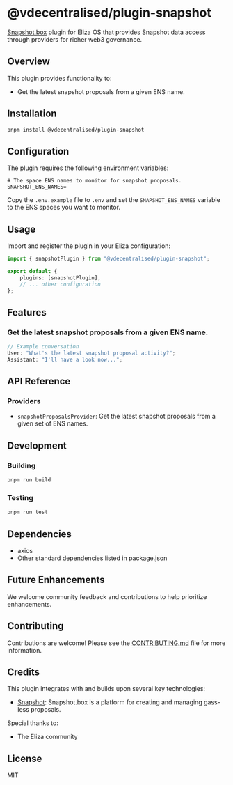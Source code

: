 # @vdecentralised/plugin-snapshot

[Snapshot.box](https://snapshot.box/) plugin for Eliza OS that provides Snapshot data access through providers for richer web3 governance.

## Overview

This plugin provides functionality to:
- Get the latest snapshot proposals from a given ENS name.

## Installation

```bash
pnpm install @vdecentralised/plugin-snapshot
```

## Configuration

The plugin requires the following environment variables:

```env
# The space ENS names to monitor for snapshot proposals.
SNAPSHOT_ENS_NAMES=
```

Copy the `.env.example` file to `.env` and set the `SNAPSHOT_ENS_NAMES` variable to the ENS spaces you want to monitor.

## Usage

Import and register the plugin in your Eliza configuration:

```typescript
import { snapshotPlugin } from "@vdecentralised/plugin-snapshot";

export default {
    plugins: [snapshotPlugin],
    // ... other configuration
};
```

## Features

### Get the latest snapshot proposals from a given ENS name.

```typescript
// Example conversation
User: "What's the latest snapshot proposal activity?";
Assistant: "I'll have a look now...";
```

## API Reference


### Providers

- `snapshotProposalsProvider`: Get the latest snapshot proposals from a given set of ENS names.

## Development

### Building

```bash
pnpm run build
```

### Testing

```bash
pnpm run test
```

## Dependencies
- axios
- Other standard dependencies listed in package.json

## Future Enhancements

We welcome community feedback and contributions to help prioritize enhancements.

## Contributing

Contributions are welcome! Please see the [CONTRIBUTING.md](CONTRIBUTING.md) file for more information.

## Credits

This plugin integrates with and builds upon several key technologies:
- [Snapshot](https://snapshot.box/): Snapshot.box is a platform for creating and managing gass-less proposals.

Special thanks to:
- The Eliza community

## License

MIT
